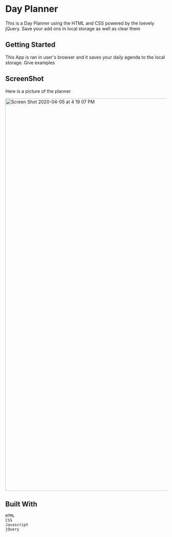 # Day Planner

This is a Day Planner using the HTML and CSS powered by the loevely jQuery. Save your add ons in local storage as well as clear them


## Getting Started
This App is ran in user's browser and it saves your daily agenda to the local storage. 
Give examples

## ScreenShot 

Here is a picture of the planner 

<img width="1223" alt="Screen Shot 2020-04-05 at 4 19 07 PM" src="https://user-images.githubusercontent.com/58203830/78510215-60ea8b80-7759-11ea-973e-ac2022b1ae1f.png">


## Built With

```
HTML
CSS
Javascript
jQuery 
```
